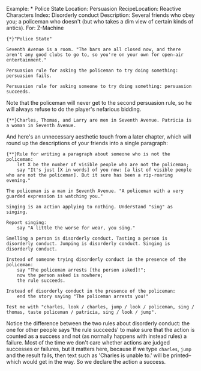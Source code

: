 Example: * Police State
Location: Persuasion
RecipeLocation: Reactive Characters
Index: Disorderly conduct
Description: Several friends who obey you; a policeman who doesn't (but who takes a dim view of certain kinds of antics).
For: Z-Machine

  

``` inform7
{*}"Police State"

Seventh Avenue is a room. "The bars are all closed now, and there aren't any good clubs to go to, so you're on your own for open-air entertainment."

Persuasion rule for asking the policeman to try doing something: persuasion fails.

Persuasion rule for asking someone to try doing something: persuasion succeeds.
```

  
Note that the policeman will never get to the second persuasion rule, so he will always refuse to do the player's nefarious bidding.

  

``` inform7
{**}Charles, Thomas, and Larry are men in Seventh Avenue. Patricia is a woman in Seventh Avenue.
```

  
And here's an unnecessary aesthetic touch from a later chapter, which will round up the descriptions of your friends into a single paragraph:

  

``` inform7
{**}Rule for writing a paragraph about someone who is not the policeman:
	let X be the number of visible people who are not the policeman;
	say "It's just [X in words] of you now: [a list of visible people who are not the policeman]. But it sure has been a rip-roaring evening."

The policeman is a man in Seventh Avenue. "A policeman with a very guarded expression is watching you."

Singing is an action applying to nothing. Understand "sing" as singing.

Report singing:
	say "A little the worse for wear, you sing."

Smelling a person is disorderly conduct. Tasting a person is disorderly conduct. Jumping is disorderly conduct. Singing is disorderly conduct.

Instead of someone trying disorderly conduct in the presence of the policeman:
	say "The policeman arrests [the person asked]!";
	now the person asked is nowhere;
	the rule succeeds.

Instead of disorderly conduct in the presence of the policeman:
	end the story saying "The policeman arrests you!"

Test me with "charles, look / charles, jump / look / policeman, sing / thomas, taste policeman / patricia, sing / look / jump".
```

  
Notice the difference between the two rules about disorderly conduct: the one for other people says 'the rule succeeds' to make sure that the action is counted as a success and not (as normally happens with instead rules) a failure. Most of the time we don't care whether actions are judged successes or failures, but it matters here, because if we type ``charles``, ``jump`` and the result fails, then text such as 'Charles is unable to.' will be printed–which would get in the way. So we declare the action a success.

